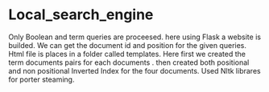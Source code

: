 # Local_search_engine
Only Boolean and term queries are proceesed.
here using Flask a website is builded.
We can get the document id and position for the given queries.
Html file is places in a folder called templates.
Here first we created the term documents pairs for each documents .
then created both positional and non positional Inverted Index for the four documents.
Used Nltk librares for porter steaming.
